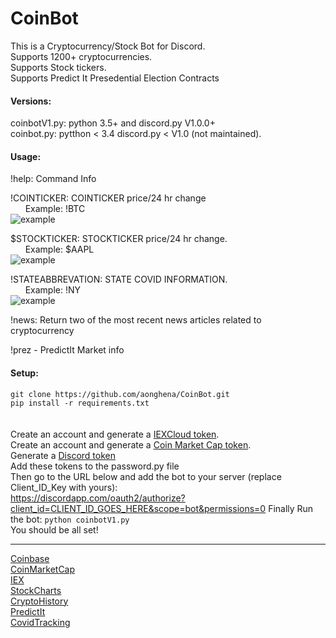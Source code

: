 # CoinBot
This is a Cryptocurrency/Stock Bot for Discord.  
Supports 1200+ cryptocurrencies.  
Supports Stock tickers.  
Supports Predict It Presedential Election Contracts  


#### Versions:<br>
coinbotV1.py: python 3.5+ and discord.py V1.0.0+<br>
coinbot.py: pytthon < 3.4 discord.py < V1.0 (not maintained).<br>





#### Usage:<br>
!help: Command Info
  
  
!COINTICKER: COINTICKER price/24 hr change<br>
&nbsp;&nbsp;&nbsp;&nbsp;&nbsp;&nbsp;Example: !BTC<br>
    ![example](https://i.imgur.com/kgFLGHQ.png)  <br>
  
$STOCKTICKER: STOCKTICKER price/24 hr change.<br>
&nbsp;&nbsp;&nbsp;&nbsp;&nbsp;&nbsp;Example: $AAPL<br>
    ![example](https://imgur.com/XLdSgSch.png)  <br>
  
!STATEABBREVATION: STATE COVID INFORMATION.<br>
&nbsp;&nbsp;&nbsp;&nbsp;&nbsp;&nbsp;Example: !NY<br>
    ![example](https://i.imgur.com/LJFMDWT.png)  <br>
  
!news: Return two of the most recent news articles related to cryptocurrency
  
!prez - PredictIt Market info


#### Setup:<br>
`git clone https://github.com/aonghena/CoinBot.git`<br>
`pip install -r requirements.txt`<br><br>    
Create an account and generate a <a href="https://iexcloud.io/">IEXCloud token</a>.<br>
Create an account and generate a <a href="https://coinmarketcap.com/api/">Coin Market Cap token</a>.<br>
Generate a <a href="https://discordapp.com/developers/applications/me">Discord token</a><br>
Add these tokens to the password.py file<br>
Then go to the URL below and add the bot to your server (replace Client_ID_Key with yours):<br>
https://discordapp.com/oauth2/authorize?client_id=CLIENT_ID_GOES_HERE&scope=bot&permissions=0
Finally Run the bot: `python coinbotV1.py`
<br> 
You should be all set!
<br>
  
  
  
 ____________________________________________
<a href="https://developers.coinbase.com/">Coinbase</a>
<br>
<a href="https://api.coinmarketcap.com">CoinMarketCap</a>
<br>
<a href="https://iextrading.com/">IEX</a>
<br>
<a href="http://stockcharts.com/">StockCharts</a>
<br>
<a href="https://cryptohistory.org/">CryptoHistory</a>
<br>
<a href="https://www.predictit.org">PredictIt</a>
<br>
<a href="https://covidtracking.com">CovidTracking</a>


